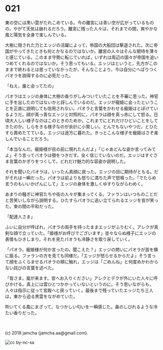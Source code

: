 # 021

東の空には黒い雲がたれこめている。今の離宮には青い空が広がっているものの，やがて天気は崩れるだろう。離宮に残った人々は，それまでの間，爽やかな風と陽気を全身で楽しんでいる。  

大樹に隠された力とエッジの活躍によって，帝国の大船団は撃退された。次に帝国がやってきたときも何とかなるのではないか。離宮の人々はそんな期待を薄々と感じている。このまま守勢に転じていれば，いずれは周辺の国々が帝国を追いつめてくれるのではないか。そう思ってもいる。エッジはというと，先方がこのままで終わるとは思っていなかったが，そんなことより，今は自分にへばりつくパオラを説得するのに必死だった。  

「ねえ，誰と会ってたの」  

パオラはエッジの身体に大樹の香りがしみついていたことを不審に思った。神官に手を出したのではないかと訝しんでいるのだ。エッジが寵姫に会ったということを正直に説明しても信用されない。パオラと言葉をかわせる寵姫はとぼけているようだ。顔が真っ青なエッジと対照的に，パオラは顔を真っ赤にして怒る。日頃大人しい様子なのはこのときのためか。これまでにどれだけひどいことをしてきたのか。しらをきる様子なのが余計に小賢しい。とんでもないやつだ，とひたすら責めたてている。エッジは途方に暮れた。きっとこんな様子を寵姫はさぞ楽しんでいることだろう。  

「本当なんだ。寵姫様が目の前に現れたんだよ」「じゃあどんな姿か言ってみてよ」そう言ってパオラは顎をつきだす。全く信じていないのだ。エッジはすぐさま言葉のかぎりをつくして，どれだけ魅力的な容姿か説明した。  

それを聞いたパオラは，いったん真顔に戻った。エッジの目に期待がともる。だがそれは一瞬だった。パオラは前よりも怒りに満ちた声で怒鳴った。「でたらめ言うのもいいかげんにして」エッジの身体を激しくゆすりながらわめく。  

あまりの騒ぎに神官たちや街の人々が集まってくる。ファランはいつものことだと苦笑いしながら説明する。ひたすらパオラに追い立てられるエッジを皆が笑った。束の間の平和だった。  

「配達人さま」  

ふいに自分が呼ばれ，パオラの両手を持ったままエッジがふりむく。アレクが真剣な顔で立っていた。「姫様がお呼びでございます」並々ならぬ様子にエッジの表情もひきしまり，それを見たパオラも冷静さを取り戻していく。  

「パオラ，寵姫様が何か言ったの，聞こえた？」エッジの問いにパオラが首を横に振る。ファランの方を見ても同様だ。「エッジが怒らせるからだよ」そう言って顔をふくらませるパオラの頬に触れ，エッジは「ごめんね」と何度めかわからない詫びの言葉を述べた。  

「皆さま，嵐が来ます。宮へお入りください」アレクとデクが外にいた人々に呼びかける。真上には雲ひとつかかっていないというのに。そう思いながらも，人々は指示に従って宮殿へと戻っていく。最後まで残っていたエッジたち三人は，東から迫る黒雲をながめていた。  

吹いてくる風にまざって，なつかしい匂いを一瞬感じた。鼻のしびれるような冷たい香りだった。  

<br>  
<br>  
(c) 2018 jamcha (jamcha.aa@gmail.com).  

![cc by-nc-sa](https://i.creativecommons.org/l/by-nc-sa/4.0/88x31.png)
